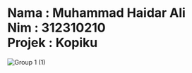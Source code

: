 Nama    : Muhammad Haidar Ali <br>
Nim     : 312310210 <br>
Projek  : Kopiku <br>
===========================================================================================================
![Group 1 (1)](https://github.com/user-attachments/assets/ada932bd-789e-42a5-a4ae-9e5498e31d89)
